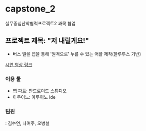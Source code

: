# capstone_2
실무중심산학협력프로젝트2 과목 협업

## 프로젝트 제목: "저 내릴게요!"
- 버스 벨을 앱을 통해 '원격으로' 누를 수 있는 어플 제작(블루투스 기반)


<a href = "https://youtu.be/tU4maEk4aHs">시연 영상 링크</a>

### 이용 툴
- 앱 파트: 안드로이드 스튜디오
- 아두이노: 아두이노 ide

### 팀원


: 김수연, 나여주, 오병설
